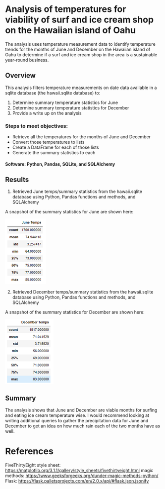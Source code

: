 # Analysis of temperatures for viability of surf and ice cream shop on the Hawaiian island of Oahu 
The analysis uses temperature measurement data to identify temperature trends for the months of June and December on the Hawaiian island of Oahu to determine if a surf and ice cream shop in the area is a sustainable year-round business.

## Overview
This analysis filters temperature measurements on date data available in a sqlite database (the hawaii.sqlite database) to:
1. Determine summary temperature statistics for June
2. Determine summary temperature statistics for December
3. Provide a write up on the analysis

### Steps to meet objectives:
* Retrieve all the temperatures for the months of June and December 
* Convert those temperatures to lists
* Create a DataFrame for each of those lists
* Generate the summary statistics fo each

#### Software: Python, Pandas, SQLite, and SQLAlchemy

## Results
1. Retrieved June temps/summary statistics from the hawaii.sqlite database using Python, Pandas functions and methods, and SQLAlchemy
  
  A snapshot of the summary statistics for June are shown here:

![June image](/resources/june_temps.png)

2. Retrieved December temps/summary statistics from the hawaii.sqlite database using Python, Pandas functions and methods, and SQLAlchemy

  A snapshot of the summary statistics for December are shown here:

![December image](/resources/december_temps.png)

## Summary
The analysis shows that June and December are viable months for surfing and eating ice cream temperature wise. I would recommend looking at writing additional queries to gather the precipitation data for June and December to get an idea on how much rain each of the two months have as well.

# References
FiveThirtyEight style sheet: https://matplotlib.org/3.1.1/gallery/style_sheets/fivethirtyeight.html
magic methods: https://www.geeksforgeeks.org/dunder-magic-methods-python/
Flask: https://flask.palletsprojects.com/en/2.0.x/api/#flask.json.jsonify
